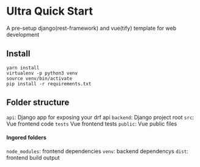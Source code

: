# Ultra Quick Start
A pre-setup django(rest-framework) and vue(tify) template for web development
## Install
```shell
yarn install
virtualenv -p python3 venv
source venv/bin/activate
pip install -r requirements.txt
```
## Folder structure
`api`: Django app for exposing your drf api
`backend`: Django project root
`src`: Vue frontend code
`tests` Vue frontend tests
`public`: Vue public files
#### Ingored folders
`node_modules`: frontend dependencies
`venv`: backend dependencys
`dist`: frontend build output